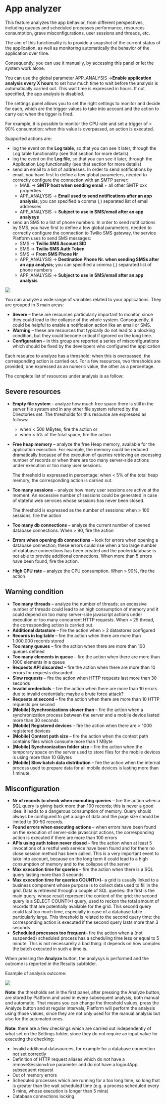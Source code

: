 # App analyzer

This feature analyzes the app behavior, from different perspectives, including queues and scheduled processes performance, resources consumption, grave misconfigurations, user sessions and threads, etc.

The aim of this functionality is to provide a snapshot of the current status of the application, as well as monitoring automatically the behavior of the application over time.

Consequently, you can use it manually, by accessing this panel or let the system work alone.

You can use the global parameter APP\_ANALYSIS -&gt;**Enable application analysis every X hours** to set how much time to wait before the analysis is automatically carried out. This wait time is expressed in hours. If not specified, the app analysis is disabled.

The settings panel allows you to set the right settings to monitor and decide for each, which are the trigger values to take into account and the action to carry out when the tigger is fired.

For example, it is possible to monitor the CPU rate and set a trigger of &gt; 90% consumption: when this value is overpassed, an action is executed.

Supported actions are:

* log the event on the **Log table**, so that you can see it later, through the Log table functionality \(see that section for more details\)
* log the event on the **Log file**, so that you can see it later, through the Application Log functionality \(see that section for more details\)
* send an email to a list of addresses. In order to send notifications by email, you have first to define a few global parameters, needed to correctly configure the connection with an SMTP server:
  * MAIL -&gt; **SMTP host when sending email** + all other SMTP xxx properties
  * APP\_ANALYSIS -&gt; **Email used to send notifications after an app analysis**; you can specified a comma \(,\) separated list of email addresses
  * APP\_ANALYSIS -&gt; **Subject to use in SMS/email after an app analysys**
* send an SMS to a list of phone numbers. In order to send notifications by SMS, you have first to define a few global parameters, needed to correctly configure the connection to Twilio SMS gateway, the service Platform uses to send SMS messages:
  * SMS -&gt; **Twilio SMS Account SID**
  * SMS -&gt; **Twilio SMS Auth Token**
  * SMS -&gt; **From SMS Phone Nr**
  * APP\_ANALYSIS -&gt; **Destination Phone Nr. when sending SMSs after an app analysis**; you can specified a comma \(,\) separated list of phone numbers
  * APP\_ANALYSIS -&gt; **Subject to use in SMS/email after an app analysis**

[![](http://4wsplatform.org/wp-content/uploads/2018/01/Schermata-2018-01-22-alle-08.41.46.png)](http://4wsplatform.org/wp-content/uploads/2018/01/Schermata-2018-01-22-alle-08.41.46.png)

You can analyze a wide range of variables related to your applications. They are grouped in 3 main areas:

* **Severe** – these are resources particularly important to monitor, since they could lead to the collapse of the whole system. Consequently, it could be helpful to enable a notification action like an email or SMS.
* **Warning** – these are resources that typically do not lead to a blocking condition, but they could become critical if ignored on the long time.
* **Configuration** – in this group are reported a series of misconfigurations which should be fixed by the developers who configured the application

Each resource to analyze has a threshold: when this is overpassed, the corresponding action is carried out. For a few resources, two thresholds are provided, one expressed as an numeric value, the other as a percentage.

The complete list of resources under analysis is as follow:

## **Severe resources**

* **Empty file system** – analyze how much free space there is still in the server file system and in any other file system referred by the Directories set. The thresholds for this resource are expressed as follows:
  * when &lt; 500 MBytes, fire the action or
  * when &lt; 5% of the total space, fire the action
* **Free heap memory** – analyze the free Heap memory, available for the application execution. For example, the memory could be reduced dramatically because of the execution of queries retrieving an excessing number of records or when there are too many server-side actions under execution or too many user sessions.

  The threshold is expressed in percentage: when &lt; 5% of the total heap memory, the corresponding action is carried out.

* **Too many sessions** – analyze how many user sessions are active at the moment. An excessive number of sessions could be generated in case of stateful web services whose sessions has never been closed. 

  The threshold is expressed as the number of sessions: when &gt; 100 sessions, fire the action

* **Too many db connections** – analyze the current number of opened database connections. When &gt; 90, fire the action
* **Errors when opening db connections** – look for errors when opening a database connection; these errors could rise when a too large number of database connections has been created and the pooler/database is not able to provide additional connections. When more than 5 errors have been found, fire the action. 
* **High CPU rate** – analyze the CPU consumption. When &gt; 90%, fire the action

## **Warning condition**

* **Too many threads** – analyze the number of threads; an excessive number of threads could lead to an high consumption of memory and it could depend on too many server-side javascript actions under execution or too many concurrent HTTP requests. When &gt; 25 thread, the corresponding action is carried out.
* **Additional datastore** – fire the action when &gt; 2 datastores configured
* **Records in log table** – fire the action when there are more than 1.000.000 records stored
* **Too many queues** – fire the action when there are more than 100 queues defined
* **Too many elements in queue** – fire the action when there are more than 1000 elements in a queue
* **Requests API discarded** – fire the action when there are more than 10 errors for requests discarded
* **Slow requests** – fire the action when HTTP requests last more than 30 seconds
* **Invalid credentials** – fire the action when there are more than 10 errors due to invalid credentials; maybe a brute force attack?
* **Requests at second** – fire the action when there are more than 10 HTTP requests per second
* **\[Mobile\] Synchronizations slower than** – fire the action when a synchronization process between the server and a mobile device lasted more than 30 seconds
* **\[Mobile\] Registered devices** – fire the action when there are &gt; 1000 registered devices
* **\[Mobile\] Context path size** – fire the action when the context path contains files which consume more than 1 MByte
* **\[Mobile\] Synchronization folder size** – fire the action when the temporary space on the server used to store files for the mobile devices is using more than 10 GBytes
* **\[Mobile\] Slow batch data distribution** – fire the action when the internal process used to prepare data for all mobile devices is lasting more than 1 minute.

## **Misconfiguration**

* **Nr of records to check when executing queries** – fire the action when a SQL query is giving back more than 100 records; this is never a good idea: it leads to a dangerous consumption of memory. Query should always be configured to get a page of data and the page size should be limited to 30-50 records.
* **Found errors when executing actions** – when errors have been found on the execution of server-side javascript actions, the corresponding action is executed if there are more than 100 errors
* **APIs using auth token never closed** – fire the action when at least 5 invocations of a restful web service have been found and for them no close session method has been called. This is a very important event to take into account, because on the long term it could lead to a high consumption of memory and to the collapse of the server
* **Max execution time for queries** – fire the action when there is a SQL query lasting more than 3 seconds
* **Max execution time for queries COUNT\(\*\)**– a grid is usually linked to a business component whose purpose is to collect data used to fill in the grid. Data is retrieved through a couple of SQL queries: the first is the main query, whose result represent the content of the grid; the second query is a SELECT COUNT\(\*\) query, used to reckon the total amount of records that are potentially available for the grid. This second query could last too much time, especially in case of a database table particularly large. This threshold is related to the second query time: the corresponding action is executed if the second query lasts more than 3 seconds
* **Scheduled processes too frequent**– fire the action when a \(not suspended\) scheduled process has a scheduling time less or equal to 5 minute. This is not necessarelly a bad thing: it depends on how complex the batch executed in such a time is.

When pressing the **Analyze** button, the analysys is performed and the outcome is reported in the Results subfolder.

Example of analysis outcome:

[![](http://4wsplatform.org/wp-content/uploads/2018/01/analize-1024x547.png)](http://4wsplatform.org/wp-content/uploads/2018/01/analize.png)

**Note**: the thresholds set in the first panel, after pressing the Analyze button, are stored by Platform and used in every subsequent analysis, both manual and automatic. That means you can change the threshold values, press the Analyze button and at regular intervals, Platform will perform the analysis using those values, since they are not only used for the manual analysis but also for the automated ones.

**Note**: there are a few checkings which are carried out independently of what set on the Settings folder, since they do not require an input value for executing the checking:

* Invalid additional datasources, for example for a database connection not set correctly
* Definition of HTTP request aliases which do not have a removeSession=true parameter and do not have a logoutApp subsequent request
* Out of memory errors
* Scheduled processes which are running for a too long time, so long that is greater than the wait scheduled time \(e.g. a process scheduled every 5 mins, whose execution is longer than 5 mins\)
* Database connections locking

